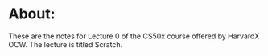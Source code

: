 # About:
These are the notes for Lecture 0 of the CS50x course offered by HarvardX OCW. The lecture is titled Scratch.